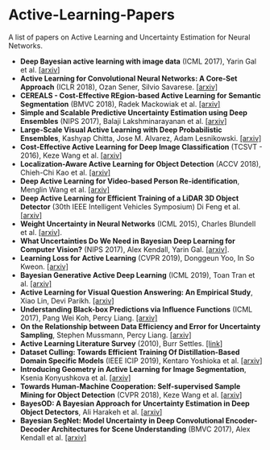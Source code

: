 # Active-Learning-Papers
A list of papers on Active Learning and Uncertainty Estimation for Neural Networks.


- **Deep Bayesian active learning with image data** (ICML 2017), Yarin Gal et al. [[arxiv]](https://arxiv.org/abs/1703.02910)
- **Active Learning for Convolutional Neural Networks: A Core-Set Approach** (ICLR 2018), Ozan Sener, Silvio Savarese. [[arxiv]](https://arxiv.org/abs/1708.00489)
- **CEREALS - Cost-Effective REgion-based Active Learning for Semantic Segmentation** (BMVC 2018), Radek Mackowiak et al. [[arxiv]](https://arxiv.org/abs/1810.09726)
- **Simple and Scalable Predictive Uncertainty Estimation using Deep Ensembles** (NIPS 2017), Balaji Lakshminarayanan et al. [[arxiv]](https://arxiv.org/abs/1612.01474)
- **Large-Scale Visual Active Learning with Deep Probabilistic Ensembles**, Kashyap Chitta, Jose M. Alvarez, Adam Lesnikowski. [[arxiv]](https://arxiv.org/abs/1811.03575)
- **Cost-Effective Active Learning for Deep Image Classification** (TCSVT - 2016), Keze Wang et al. [[arxiv]](https://arxiv.org/abs/1701.03551)
- **Localization-Aware Active Learning for Object Detection** (ACCV 2018), Chieh-Chi Kao et al. [[arxiv]](https://arxiv.org/abs/1801.05124)
- **Deep Active Learning for Video-based Person Re-identification**, Menglin Wang et al. [[arxiv]](https://arxiv.org/abs/1812.05785)
- **Deep Active Learning for Efficient Training of a LiDAR 3D Object Detector** (30th IEEE Intelligent Vehicles Symposium) Di Feng et al. [[arxiv]](https://arxiv.org/abs/1901.10609)
- **Weight Uncertainty in Neural Networks** (ICML 2015), Charles Blundell et al. [[arxiv]](https://arxiv.org/abs/1505.05424).
- **What Uncertainties Do We Need in Bayesian Deep Learning for Computer Vision?** (NIPS 2017), Alex Kendall, Yarin Gal. [[arxiv]](https://arxiv.org/abs/1703.04977).
- **Learning Loss for Active Learning** (CVPR 2019), Donggeun Yoo, In So Kweon. [[arxiv]](https://arxiv.org/abs/1905.03677v1)
- **Bayesian Generative Active Deep Learning** (ICML 2019), Toan Tran et al. [[arxiv]](https://arxiv.org/abs/1904.11643v1)
- **Active Learning for Visual Question Answering: An Empirical Study**, Xiao Lin, Devi Parikh. [[arxiv]](https://arxiv.org/abs/1711.01732)
- **Understanding Black-box Predictions via Influence Functions** (ICML 2017), Pang Wei Koh, Percy Liang. [[arxiv]](https://arxiv.org/abs/1703.04730)
- **On the Relationship between Data Efficiency and Error for Uncertainty Sampling**, Stephen Mussmann, Percy Liang. [[arxiv]](https://arxiv.org/abs/1806.06123)
- **Active Learning Literature Survey** (2010), Burr Settles. [[link]](http://burrsettles.com/pub/settles.activelearning.pdf)
- **Dataset Culling: Towards Efficient Training Of Distillation-Based Domain Specific Models** (IEEE ICIP 2019), Kentaro Yoshioka et al. [[arxiv]](https://arxiv.org/abs/1902.00173)
- **Introducing Geometry in Active Learning for Image Segmentation**, Ksenia Konyushkova et al. [[arxiv]](https://arxiv.org/abs/1508.04955)
- **Towards Human-Machine Cooperation: Self-supervised Sample Mining for Object Detection** (CVPR 2018), Keze Wang et al. [[arxiv]](https://arxiv.org/abs/1803.09867)
- **BayesOD: A Bayesian Approach for Uncertainty Estimation in Deep Object Detectors**, Ali Harakeh et al. [[arxiv]](https://arxiv.org/abs/1903.03838v1)
- **Bayesian SegNet: Model Uncertainty in Deep Convolutional Encoder-Decoder Architectures for Scene Understanding** (BMVC 2017), Alex Kendall et al. [[arxiv]](https://arxiv.org/abs/1511.02680)

